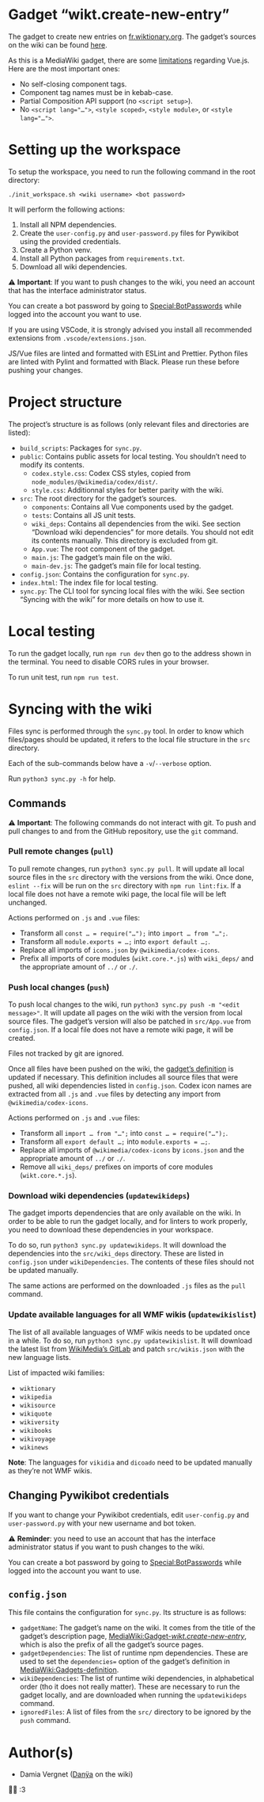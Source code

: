 # Gadget “wikt.create-new-entry”

The gadget to create new entries on [fr.wiktionary.org](https://fr.wiktionary.org). The gadget’s sources on the wiki can be found [here](https://fr.wiktionary.org/wiki/Spécial:Index/MediaWiki:Gadget-wikt.create-new-entry).

As this is a MediaWiki gadget, there are some [limitations](https://www.mediawiki.org/wiki/Vue.js#Use_single-file_components) regarding Vue.js. Here are the most important ones:
* No self-closing component tags.
* Component tag names must be in kebab-case.
* Partial Composition API support (no `<script setup>`).
* No `<script lang="…">`, `<style scoped>`, `<style module>`, or `<style lang="…">`.

# Setting up the workspace

To setup the workspace, you need to run the following command in the root directory:

```
./init_workspace.sh <wiki username> <bot password>
```
It will perform the following actions:
1. Install all NPM dependencies.
1. Create the `user-config.py` and `user-password.py` files for Pywikibot using the provided credentials.
1. Create a Python venv.
1. Install all Python packages from `requirements.txt`.
1. Download all wiki dependencies.

⚠️ **Important**: If you want to push changes to the wiki, you need an account that has the interface administrator status.

You can create a bot password by going to [Special:BotPasswords](https://fr.wiktionary.org/wiki/Special:BotPasswords) while logged into the account you want to use.

If you are using VSCode, it is strongly advised you install all recommended extensions from `.vscode/extensions.json`.

JS/Vue files are linted and formatted with ESLint and Prettier. Python files are linted with Pylint and formatted with Black. Please run these before pushing your changes.

# Project structure

The project’s structure is as follows (only relevant files and directories are listed):
* `build_scripts`: Packages for `sync.py`.
* `public`: Contains public assets for local testing. You shouldn’t need to modify its contents.
    * `codex.style.css`: Codex CSS styles, copied from `node_modules/@wikimedia/codex/dist/`.
    * `style.css`: Additionnal styles for better parity with the wiki.
* `src`: The root directory for the gadget’s sources.
    * `components`: Contains all Vue components used by the gadget.
    * `tests`: Contains all JS unit tests.
    * `wiki_deps`: Contains all dependencies from the wiki. See section “Download wiki dependencies” for more details. You should not edit its contents manually. This directory is excluded from git.
    * `App.vue`: The root component of the gadget.
    * `main.js`: The gadget’s main file on the wiki.
    * `main-dev.js`: The gadget’s main file for local testing.
* `config.json`: Contains the configuration for `sync.py`.
* `index.html`: The index file for local testing.
* `sync.py`: The CLI tool for syncing local files with the wiki.  See section “Syncing with the wiki” for more details on how to use it.

# Local testing

To run the gadget locally, run `npm run dev` then go to the address shown in the terminal. You need to disable CORS rules in your browser.

To run unit test, run `npm run test`.

# Syncing with the wiki

Files sync is performed through the `sync.py` tool. In order to know which files/pages should be updated, it refers to the local file structure in the `src` directory.

Each of the sub-commands below have a `-v`/`--verbose` option.

Run `python3 sync.py -h` for help.

## Commands
⚠️ **Important**: The following commands do not interact with git. To push and pull changes to and from the GitHub repository, use the `git` command.

### Pull remote changes (`pull`)

To pull remote changes, run `python3 sync.py pull`. It will update all local source files in the `src` directory with the versions from the wiki. Once done, `eslint --fix` will be run on the `src` directory with `npm run lint:fix`. If a local file does not have a remote wiki page, the local file will be left unchanged.

Actions performed on `.js` and `.vue` files:
* Transform all `const … = require("…");` into `import … from "…";`.
* Transform all `module.exports = …;` into `export default …;`.
* Replace all imports of `icons.json` by `@wikimedia/codex-icons`.
* Prefix all imports of core modules (`wikt.core.*.js`) with `wiki_deps/` and the appropriate amount of `../` or `./`.

### Push local changes (`push`)

To push local changes to the wiki, run `python3 sync.py push -m "<edit message>"`. It will update all pages on the wiki with the version from local source files. The gadget’s version will also be patched in `src/App.vue` from `config.json`. If a local file does not have a remote wiki page, it will be created.

Files not tracked by git are ignored.

Once all files have been pushed on the wiki, the [gadget’s definition](https://fr.wiktionary.org/wiki/MediaWiki:Gadgets-definition) is updated if necessary. This definition includes all source files that were pushed, all wiki dependencies listed in `config.json`. Codex icon names are extracted from all `.js` and `.vue` files by detecting any import from `@wikimedia/codex-icons`.

Actions performed on `.js` and `.vue` files:
* Transform all `import … from "…";` into `const … = require("…");`.
* Transform all `export default …;` into `module.exports = …;`.
* Replace all imports of `@wikimedia/codex-icons` by `icons.json` and the appropriate amount of `../` or `./`.
* Remove all `wiki_deps/` prefixes on imports of core modules (`wikt.core.*.js`).

### Download wiki dependencies (`updatewikideps`)

The gadget imports dependencies that are only available on the wiki. In order to be able to run the gadget locally, and for linters to work properly, you need to download these dependencies in your workspace.

To do so, run `python3 sync.py updatewikideps`. It will download the dependencies into the `src/wiki_deps` directory. These are listed in `config.json` under `wikiDependencies`. The contents of these files should not be updated manually.

The same actions are performed on the downloaded `.js` files as the `pull` command.

### Update available languages for all WMF wikis (`updatewikislist`)

The list of all available languages of WMF wikis needs to be updated once in a while. To do so, run `python3 sync.py updatewikislist`. It will download the latest list from [WikiMedia’s GitLab](https://gitlab.wikimedia.org/repos/movement-insights/canonical-data/-/raw/main/wiki/wikis.tsv) and patch `src/wikis.json` with the new language lists.

List of impacted wiki families:
* `wiktionary`
* `wikipedia`
* `wikisource`
* `wikiquote`
* `wikiversity`
* `wikibooks`
* `wikivoyage`
* `wikinews`

**Note**: The languages for `vikidia` and `dicoado` need to be updated manually as they’re not WMF wikis.

## Changing Pywikibot credentials

If you want to change your Pywikibot credentials, edit `user-config.py` and `user-password.py` with your new username and bot token.

⚠️ **Reminder**: you need to use an account that has the interface administrator status if you want to push changes to the wiki.

You can create a bot password by going to [Special:BotPasswords](https://fr.wiktionary.org/wiki/Special:BotPasswords) while logged into the account you want to use.

## `config.json`

This file contains the configuration for `sync.py`. Its structure is as follows:
* `gadgetName`: The gadget’s name on the wiki. It comes from the title of the gadget’s description page, [MediaWiki:Gadget-*wikt.create-new-entry*](https://fr.wiktionary.org/wiki/MediaWiki:Gadget-wikt.create-new-entry), which is also the prefix of all the gadget’s source pages.
* `gadgetDependencies`: The list of runtime npm dependencies. These are used to set the `dependencies=` option of the gadget’s definition in [MediaWiki:Gadgets-definition](https://fr.wiktionary.org/wiki/MediaWiki:Gadgets-definition).
* `wikiDependencies`: The list of runtime wiki dependencies, in alphabetical order (tho it does not really matter). These are necessary to run the gadget locally, and are downloaded when running the `updatewikideps` command.
* `ignoredFiles`: A list of files from the `src/` directory to be ignored by the `push` command.

# Author(s)

* Damia Vergnet ([Danÿa](https://fr.wiktionary.org/wiki/Utilisatrice:Danÿa) on the wiki)

🏳️‍⚧️ :3
